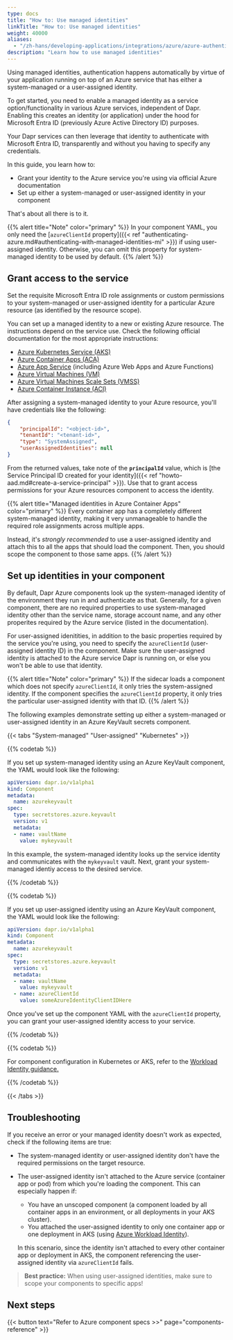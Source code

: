 ```yaml
---
type: docs
title: "How to: Use managed identities"
linkTitle: "How to: Use managed identities"
weight: 40000
aliases:
  - "/zh-hans/developing-applications/integrations/azure/azure-authentication/howto-msi/"
description: "Learn how to use managed identities"
---
```


Using managed identities, authentication happens automatically by virtue of your application running on top of an Azure service that has either a system-managed or a user-assigned identity. 

To get started, you need to enable a managed identity as a service option/functionality in various Azure services, independent of Dapr. Enabling this creates an identity (or application) under the hood for Microsoft Entra ID (previously Azure Active Directory ID) purposes.

Your Dapr services can then leverage that identity to authenticate with Microsoft Entra ID, transparently and without you having to specify any credentials.

In this guide, you learn how to:
- Grant your identity to the Azure service you're using via official Azure documentation
- Set up either a system-managed or user-assigned identity in your component


That's about all there is to it.

{{% alert title="Note" color="primary" %}}
In your component YAML, you only need the [`azureClientId` property]({{< ref "authenticating-azure.md#authenticating-with-managed-identities-mi" >}}) if using user-assigned identity. Otherwise, you can omit this property for system-managed identity to be used by default.
{{% /alert %}}

## Grant access to the service

Set the requisite Microsoft Entra ID role assignments or custom permissions to your system-managed or user-assigned identity for a particular Azure resource (as identified by the resource scope).

You can set up a managed identity to a new or existing Azure resource. The instructions depend on the service use. Check the following official documentation for the most appropriate instructions:

- [Azure Kubernetes Service (AKS)](https://docs.microsoft.com/azure/aks/use-managed-identity)
- [Azure Container Apps (ACA)](https://learn.microsoft.com/azure/container-apps/dapr-overview?tabs=bicep1%2Cyaml#using-managed-identity)
- [Azure App Service](https://docs.microsoft.com/azure/app-service/overview-managed-identity) (including Azure Web Apps and Azure Functions)
- [Azure Virtual Machines (VM)](https://docs.microsoft.com/azure/active-directory/managed-identities-azure-resources/qs-configure-cli-windows-vm)
- [Azure Virtual Machines Scale Sets (VMSS)](https://docs.microsoft.com/azure/active-directory/managed-identities-azure-resources/qs-configure-cli-windows-vmss)
- [Azure Container Instance (ACI)](https://docs.microsoft.com/azure/container-instances/container-instances-managed-identity)

After assigning a system-managed identity to your Azure resource, you'll have credentials like the following:

```json
{
    "principalId": "<object-id>",
    "tenantId": "<tenant-id>",
    "type": "SystemAssigned",
    "userAssignedIdentities": null
}
```

From the returned values, take note of the **`principalId`** value, which is [the Service Principal ID created for your identity]({{< ref "howto-aad.md#create-a-service-principal" >}}). Use that to grant access permissions for your Azure resources component to access the identity.

{{% alert title="Managed identities in Azure Container Apps" color="primary" %}}
Every container app has a completely different system-managed identity, making it very unmanageable to handle the required role assignments across multiple apps. 

Instead, it's _strongly recommended_ to use a user-assigned identity and attach this to all the apps that should load the component. Then, you should scope the component to those same apps.
{{% /alert %}}

## Set up identities in your component

By default, Dapr Azure components look up the system-managed identity of the environment they run in and authenticate as that. Generally, for a given component, there are no required properties to use system-managed identity other than the service name, storage account name, and any other properites required by the Azure service (listed in the documentation). 

For user-assigned idenitities, in addition to the basic properties required by the service you're using, you need to specify the `azureClientId` (user-assigned identity ID) in the component. Make sure the user-assigned identity is attached to the Azure service Dapr is running on, or else you won't be able to use that identity.

{{% alert title="Note" color="primary" %}}
If the sidecar loads a component which does not specify `azureClientId`, it only tries the system-assigned identity. If the component specifies the `azureClientId` property, it only tries the particular user-assigned identity with that ID.
{{% /alert %}}

The following examples demonstrate setting up either a system-managed or user-assigned identity in an Azure KeyVault secrets component.

{{< tabs "System-managed" "User-assigned" "Kubernetes" >}}

 <!-- system managed -->
{{% codetab %}}

If you set up system-managed identity using an Azure KeyVault component, the YAML would look like the following:

```yml
apiVersion: dapr.io/v1alpha1
kind: Component
metadata:
  name: azurekeyvault
spec:
  type: secretstores.azure.keyvault
  version: v1
  metadata:
  - name: vaultName
    value: mykeyvault
```

In this example, the system-managed identity looks up the service identity and communicates with the `mykeyvault` vault. Next, grant your system-managed identiy access to the desired service.

{{% /codetab %}}

 <!-- user assigned -->
{{% codetab %}}

If you set up user-assigned identity using an Azure KeyVault component, the YAML would look like the following:

```yml
apiVersion: dapr.io/v1alpha1
kind: Component
metadata:
  name: azurekeyvault
spec:
  type: secretstores.azure.keyvault
  version: v1
  metadata:
  - name: vaultName
    value: mykeyvault
  - name: azureClientId
    value: someAzureIdentityClientIDHere
```

Once you've set up the component YAML with the `azureClientId` property, you can grant your user-assigned identity access to your service.

{{% /codetab %}}

 <!-- k8s -->
{{% codetab %}}

For component configuration in Kubernetes or AKS, refer to the [Workload Identity guidance.](https://learn.microsoft.com/azure/aks/workload-identity-overview?tabs=dotnet)

{{% /codetab %}}

{{< /tabs >}}

## Troubleshooting

If you receive an error or your managed identity doesn't work as expected, check if the following items are true:

- The system-managed identity or user-assigned identity don't have the required permissions on the target resource.
- The user-assigned identity isn't attached to the Azure service (container app or pod) from which you're loading the component. This can especially happen if:
  - You have an unscoped component (a component loaded by all container apps in an environment, or all deployments in your AKS cluster). 
  - You attached the user-assigned identity to only one container app or one deployment in AKS (using [Azure Workload Identity](https://learn.microsoft.com/azure/aks/workload-identity-overview?tabs=dotnet)). 
  
  In this scenario, since the identity isn't attached to every other container app or deployment in AKS, the component referencing the user-assigned identity via `azureClientId` fails.

> **Best practice:** When using user-assigned identities, make sure to scope your components to specific apps!

## Next steps

{{< button text="Refer to Azure component specs >>" page="components-reference" >}}
